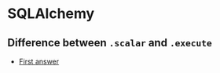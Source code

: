 # SQLAlchemy

## Difference between `.scalar` and `.execute`

- [First answer](https://stackoverflow.com/a/72791280)
